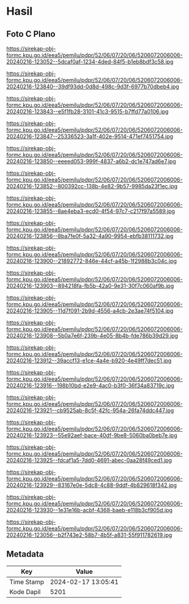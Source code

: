 # Hasil

## Foto C Plano

https://sirekap-obj-formc.kpu.go.id/eea5/pemilu/pdpr/52/06/07/20/06/5206072006006-20240216-123052--5dcaf0af-1234-4ded-84f5-b1eb8bdf3c58.jpg

https://sirekap-obj-formc.kpu.go.id/eea5/pemilu/pdpr/52/06/07/20/06/5206072006006-20240216-123840--39df93dd-0d8d-498c-9d3f-6977b70dbeb4.jpg

https://sirekap-obj-formc.kpu.go.id/eea5/pemilu/pdpr/52/06/07/20/06/5206072006006-20240216-123843--e5f1fb28-3101-41c3-9515-b7ffd77a0106.jpg

https://sirekap-obj-formc.kpu.go.id/eea5/pemilu/pdpr/52/06/07/20/06/5206072006006-20240216-123847--25336523-3a1f-402e-9514-471ef7451754.jpg

https://sirekap-obj-formc.kpu.go.id/eea5/pemilu/pdpr/52/06/07/20/06/5206072006006-20240216-123850--eeeed053-999f-4837-a6b2-dc1e747ad6e7.jpg

https://sirekap-obj-formc.kpu.go.id/eea5/pemilu/pdpr/52/06/07/20/06/5206072006006-20240216-123852--800392cc-138b-4e82-9b57-9985da23f1ec.jpg

https://sirekap-obj-formc.kpu.go.id/eea5/pemilu/pdpr/52/06/07/20/06/5206072006006-20240216-123855--8ae4eba3-ecd0-4f54-97c7-c217f97a5589.jpg

https://sirekap-obj-formc.kpu.go.id/eea5/pemilu/pdpr/52/06/07/20/06/5206072006006-20240216-123856--8ba7fe0f-5a32-4a90-9954-ebfb38111732.jpg

https://sirekap-obj-formc.kpu.go.id/eea5/pemilu/pdpr/52/06/07/20/06/5206072006006-20240216-123900--21892772-846e-44cf-a45b-1f2988b3c04c.jpg

https://sirekap-obj-formc.kpu.go.id/eea5/pemilu/pdpr/52/06/07/20/06/5206072006006-20240216-123903--894218fa-fb5b-42a0-9e31-30f7c060af9b.jpg

https://sirekap-obj-formc.kpu.go.id/eea5/pemilu/pdpr/52/06/07/20/06/5206072006006-20240216-123905--11d7f091-2b9d-4556-a4cb-2e3ae74f5104.jpg

https://sirekap-obj-formc.kpu.go.id/eea5/pemilu/pdpr/52/06/07/20/06/5206072006006-20240216-123908--5b0a7e6f-239b-4e05-8b4b-fde786b39d29.jpg

https://sirekap-obj-formc.kpu.go.id/eea5/pemilu/pdpr/52/06/07/20/06/5206072006006-20240216-123912--39accf13-e1ce-4a4e-b920-4e49ff7dec51.jpg

https://sirekap-obj-formc.kpu.go.id/eea5/pemilu/pdpr/52/06/07/20/06/5206072006006-20240216-123916--198b10bd-e2e9-4ac0-b3f0-36f34a83719c.jpg

https://sirekap-obj-formc.kpu.go.id/eea5/pemilu/pdpr/52/06/07/20/06/5206072006006-20240216-123921--cb9525ab-8c5f-42fc-954a-26fa74ddc447.jpg

https://sirekap-obj-formc.kpu.go.id/eea5/pemilu/pdpr/52/06/07/20/06/5206072006006-20240216-123923--55e92aef-bace-40df-9be8-5060ba0beb7e.jpg

https://sirekap-obj-formc.kpu.go.id/eea5/pemilu/pdpr/52/06/07/20/06/5206072006006-20240216-123925--fdcaf1a5-7dd0-4691-abec-0aa28f49ced1.jpg

https://sirekap-obj-formc.kpu.go.id/eea5/pemilu/pdpr/52/06/07/20/06/5206072006006-20240216-123929--83167e0e-5dc8-4c88-9ddf-4b829618f342.jpg

https://sirekap-obj-formc.kpu.go.id/eea5/pemilu/pdpr/52/06/07/20/06/5206072006006-20240216-123930--1e31e16b-acbf-4368-baeb-e118b3cf905d.jpg

https://sirekap-obj-formc.kpu.go.id/eea5/pemilu/pdpr/52/06/07/20/06/5206072006006-20240216-123056--b2f743e2-58b7-4b5f-a831-55f911782619.jpg


## Metadata

| Key        | Value               |
| ---------- | ------------------- |
| Time Stamp | 2024-02-17 13:05:41 |
| Kode Dapil | 5201                |



